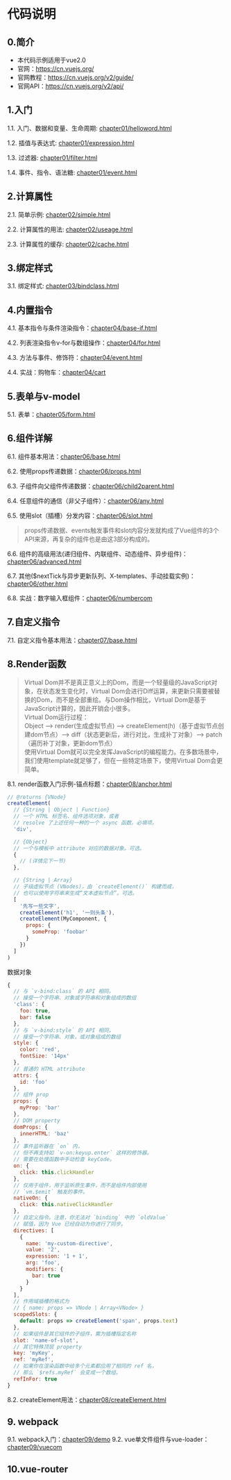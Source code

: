# 代码说明

## 0.简介

* 本代码示例适用于vue2.0
* 官网：<https://cn.vuejs.org/>
* 官网教程：<https://cn.vuejs.org/v2/guide/>
* 官网API：<https://cn.vuejs.org/v2/api/>

## 1.入门

1.1. 入门、数据和变量、生命周期: [chapter01/helloword.html](chapter01/helloword.html)

1.2. 插值与表达式: [chapter01/expression.html](chapter01/expression.html)

1.3. 过滤器: [chapter01/filter.html](chapter01/filter.html)

1.4. 事件、指令、语法糖: [chapter01/event.html](chapter01/event.html)

## 2.计算属性

2.1. 简单示例: [chapter02/simple.html](chapter02/simple.html)

2.2. 计算属性的用法: [chapter02/useage.html](chapter02/useage.html)

2.3. 计算属性的缓存: [chapter02/cache.html](chapter02/cache.html)

## 3.绑定样式

3.1. 绑定样式: [chapter03/bindclass.html](chapter03/bindclass.html)

## 4.内置指令

4.1. 基本指令与条件渲染指令：[chapter04/base-if.html](chapter04/base-if.html)

4.2. 列表渲染指令v-for与数组操作：[chapter04/for.html](chapter04/for.html)

4.3. 方法与事件、修饰符：[chapter04/event.html](chapter04/event.html)

4.4. 实战：购物车：[chapter04/cart](chapter04/cart)

## 5.表单与v-model

5.1. 表单：[chapter05/form.html](chapter05/form.html)

## 6.组件详解

6.1. 组件基本用法：[chapter06/base.html](chapter06/base.html)

6.2. 使用props传递数据：[chapter06/props.html](chapter06/props.html)

6.3. 子组件向父组件传递数据：[chapter06/child2parent.html](chapter06/child2parent.html)

6.4. 任意组件的通信（非父子组件）：[chapter06/any.html](chapter06/any.html)

6.5. 使用slot（插槽）分发内容：[chapter06/slot.html](chapter06/slot.html)
>props传递数据、events触发事件和slot内容分发就构成了Vue组件的3个API来源，再复杂的组件也是由这3部分构成的。

6.6. 组件的高级用法(递归组件、内联组件、动态组件、异步组件)：[chapter06/advanced.html](chapter06/advanced.html)

6.7. 其他($nextTick与异步更新队列、X-templates、手动挂载实例)：[chapter06/other.html](chapter06/other.html)

6.8. 实战：数字输入框组件：[chapter06/numbercom](chapter06/numbercom)

## 7.自定义指令

7.1. 自定义指令基本用法：[chapter07/base.html](chapter07/base.html)

## 8.Render函数

> Virtual Dom并不是真正意义上的Dom，而是一个轻量级的JavaScript对象，在状态发生变化时，Virtual Dom会进行Diff运算，来更新只需要被替换的Dom，而不是全部重绘。与Dom操作相比，Virtual Dom是基于JavaScript计算的，因此开销会小很多。  
> Virtual Dom运行过程：  
Object --> render(生成虚拟节点) --> createElement(h)（基于虚拟节点创建dom节点）--> diff（状态更新后，进行对比，生成补丁对象）--> patch（遍历补丁对象，更新dom节点）  
> 使用Virtual Dom就可以完全发挥JavaScript的编程能力。在多数场景中，我们使用template就足够了，但在一些特定场景下，使用Virtual Dom会更简单。

8.1. render函数入门示例-锚点标题：[chapter08/anchor.html](chapter08/anchor.html)

```js
// @returns {VNode}
createElement(
  // {String | Object | Function}
  // 一个 HTML 标签名、组件选项对象，或者
  // resolve 了上述任何一种的一个 async 函数。必填项。
  'div',

  // {Object}
  // 一个与模板中 attribute 对应的数据对象。可选。
  {
    // (详情见下一节)
  },

  // {String | Array}
  // 子级虚拟节点 (VNodes)，由 `createElement()` 构建而成，
  // 也可以使用字符串来生成“文本虚拟节点”。可选。
  [
    '先写一些文字',
    createElement('h1', '一则头条'),
    createElement(MyComponent, {
      props: {
        someProp: 'foobar'
      }
    })
  ]
)
```

数据对象

```js
{
  // 与 `v-bind:class` 的 API 相同，
  // 接受一个字符串、对象或字符串和对象组成的数组
  'class': {
    foo: true,
    bar: false
  },
  // 与 `v-bind:style` 的 API 相同，
  // 接受一个字符串、对象，或对象组成的数组
  style: {
    color: 'red',
    fontSize: '14px'
  },
  // 普通的 HTML attribute
  attrs: {
    id: 'foo'
  },
  // 组件 prop
  props: {
    myProp: 'bar'
  },
  // DOM property
  domProps: {
    innerHTML: 'baz'
  },
  // 事件监听器在 `on` 内，
  // 但不再支持如 `v-on:keyup.enter` 这样的修饰器。
  // 需要在处理函数中手动检查 keyCode。
  on: {
    click: this.clickHandler
  },
  // 仅用于组件，用于监听原生事件，而不是组件内部使用
  // `vm.$emit` 触发的事件。
  nativeOn: {
    click: this.nativeClickHandler
  },
  // 自定义指令。注意，你无法对 `binding` 中的 `oldValue`
  // 赋值，因为 Vue 已经自动为你进行了同步。
  directives: [
    {
      name: 'my-custom-directive',
      value: '2',
      expression: '1 + 1',
      arg: 'foo',
      modifiers: {
        bar: true
      }
    }
  ],
  // 作用域插槽的格式为
  // { name: props => VNode | Array<VNode> }
  scopedSlots: {
    default: props => createElement('span', props.text)
  },
  // 如果组件是其它组件的子组件，需为插槽指定名称
  slot: 'name-of-slot',
  // 其它特殊顶层 property
  key: 'myKey',
  ref: 'myRef',
  // 如果你在渲染函数中给多个元素都应用了相同的 ref 名，
  // 那么 `$refs.myRef` 会变成一个数组。
  refInFor: true
}
```

8.2. createElement用法：[chapter08/createElement.html](chapter08/createElement.html)

## 9. webpack

9.1. webpack入门：[chapter09/demo](chapter09/demo)
9.2. vue单文件组件与vue-loader：[chapter09/vuecom](chapter09/vuecom)

## 10.vue-router
